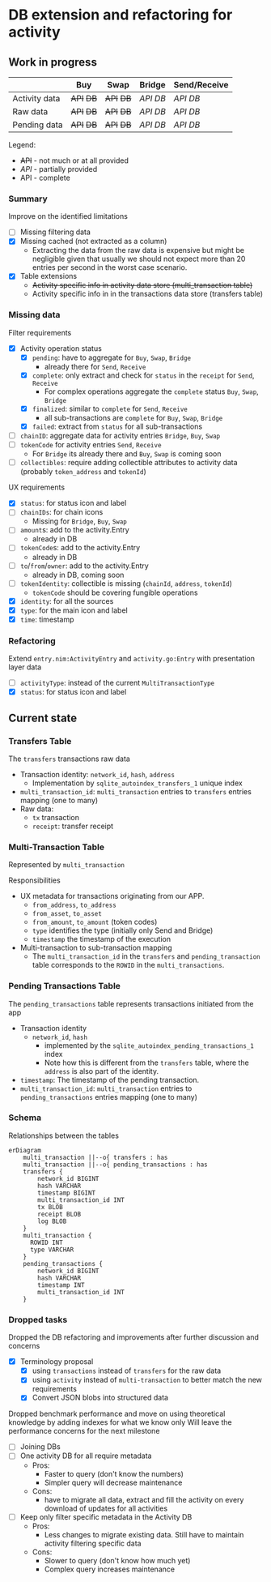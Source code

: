 # DB extension and refactoring for activity

## Work in progress

|               | Buy            | Swap           | Bridge        | Send/Receive  |
| ------------- | -------------- | -------------- | ------------- | ------------- |
| Activity data | ~~API~~ ~~DB~~ | ~~API~~ ~~DB~~ |  _API_  _DB_  |  _API_  _DB_  |
| Raw data      | ~~API~~ ~~DB~~ | ~~API~~ ~~DB~~ |  _API_  _DB_  |  _API_  _DB_  |
| Pending data  | ~~API~~ ~~DB~~ | ~~API~~ ~~DB~~ |  _API_  _DB_  |  _API_  _DB_  |

Legend:

- ~~API~~ - not much or at all provided
- _API_ - partially provided
- API - complete

### Summary

Improve on the identified limitations

- [ ] Missing filtering data
- [x] Missing cached (not extracted as a column)
  - Extracting the data from the raw data is expensive but might be negligible given that usually we should not expect more than 20 entries per second in the worst case scenario.
- [x] Table extensions
  - ~~Activity specific info in activity data store (multi_transaction table)~~
  - Activity specific info in in the transactions data store (transfers table)

### Missing data

Filter requirements

- [x] Activity operation status
  - [x] `pending`: have to aggregate for `Buy`, `Swap`, `Bridge`
    - already there for `Send`, `Receive`
  - [x] `complete`: only extract and check for `status` in the `receipt` for `Send`, `Receive`
    - For complex operations aggregate the `complete` status `Buy`, `Swap`, `Bridge`
  - [x] `finalized`: similar to `complete`  for `Send`, `Receive`
    - all sub-transactions are `complete` for `Buy`, `Swap`, `Bridge`
  - [x] `failed`: extract from `status` for all sub-transactions
- [ ] `chainID`: aggregate data for activity entries `Bridge`, `Buy`, `Swap`
- [ ] `tokenCode` for activity entries `Send`, `Receive`
  - For `Bridge` its already there and `Buy`, `Swap` is coming soon
- [ ] `collectibles`: require adding collectible attributes to activity data (probably `token_address` and `tokenId`)

UX requirements

- [x] `status`: for status icon and label
- [ ] `chainIDs`: for chain icons
  - Missing for `Bridge`, `Buy`, `Swap`
- [ ] `amount`s: add to the activity.Entry
  - already in DB
- [ ] `tokenCode`s: add to the activity.Entry
  - already in DB
- [ ] `to`/`from`/`owner`: add to the activity.Entry
  - already in DB, coming soon
- [ ] `tokenIdentity`: collectible is missing (`chainId`, `address`, `tokenId`)
  - `tokenCode` should be covering fungible operations
- [x] `identity`: for all the sources
- [x] `type`: for the main icon and label
- [x] `time`: timestamp

### Refactoring

Extend `entry.nim:ActivityEntry` and `activity.go:Entry` with presentation layer data

- [ ] `activityType`: instead of the current `MultiTransactionType`
- [x] `status`: for status icon and label

## Current state

### Transfers Table

The `transfers` transactions raw data

- Transaction identity: `network_id`, `hash`, `address`
  - Implementation by `sqlite_autoindex_transfers_1` unique index
- `multi_transaction_id`: `multi_transaction` entries to `transfers` entries mapping (one to many)
- Raw data:
  - `tx` transaction
  - `receipt`: transfer receipt

### Multi-Transaction Table

Represented by `multi_transaction`

Responsibilities

- UX metadata for transactions originating from our APP.
  - `from_address`, `to_address`
  - `from_asset`, `to_asset`
  - `from_amount`, `to_amount` (token codes)
  - `type` identifies the type (initially only Send and Bridge)
  - `timestamp` the timestamp of the execution
- Multi-transaction to sub-transaction mapping
  - The `multi_transaction_id` in the `transfers` and `pending_transaction` table corresponds to the `ROWID` in the `multi_transactions`.

### Pending Transactions Table

The `pending_transactions` table represents transactions initiated from the app

- Transaction identity
  - `network_id`, `hash`
    - implemented by the `sqlite_autoindex_pending_transactions_1` index
    - Note how this is different from the `transfers` table, where the `address` is also part of the identity.
- `timestamp`: The timestamp of the pending transaction.
- `multi_transaction_id`: `multi_transaction` entries to `pending_transactions` entries mapping (one to many)

### Schema

Relationships between the tables

```mermaid
erDiagram
    multi_transaction ||--o{ transfers : has
    multi_transaction ||--o{ pending_transactions : has
    transfers {
        network_id BIGINT
        hash VARCHAR
        timestamp BIGINT
        multi_transaction_id INT
        tx BLOB
        receipt BLOB
        log BLOB
    }
    multi_transaction {
      ROWID INT
      type VARCHAR
    }
    pending_transactions {
        network_id BIGINT
        hash VARCHAR
        timestamp INT
        multi_transaction_id INT
    }
```

### Dropped tasks

Dropped the DB refactoring and improvements after further discussion and concerns

- [x] Terminology proposal
  - [x] using `transactions` instead of `transfers` for the raw data
  - [x] using `activity` instead of `multi-transaction` to better match the new requirements
  - [x] Convert JSON blobs into structured data

Dropped benchmark performance and move on using theoretical knowledge by adding indexes for what we know only
Will leave the performance concerns for the next milestone

- [ ] Joining DBs
- [ ] One activity DB for all require metadata
  - Pros:
    - Faster to query (don't know the numbers)
    - Simpler query will decrease maintenance
  - Cons:
    - have to migrate all data, extract and fill the activity on every download of updates for all activities
- [ ] Keep only filter specific metadata in the Activity DB
  - Pros:
    - Less changes to migrate existing data. Still have to maintain activity filtering specific data
  - Cons:
    - Slower to query (don't know how much yet)
    - Complex query increases maintenance

